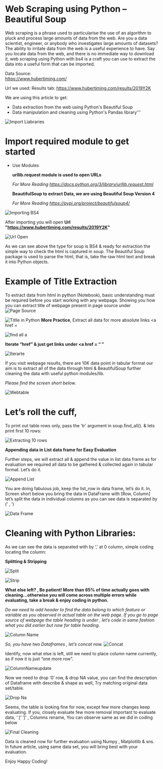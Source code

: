 # Web Scraping using Python – Beautiful Soup 

Web scraping is a phrase used to particularise the use of an algorithm to pluck and process large amounts of data from the web. Are you a data scientist, engineer, or anybody who investigates large amounts of datasets? The ability to irritate data from the web is a useful experience to have. Say you locate data from the web, and there is no immediate way to download it, web scraping using Python with bs4 is a craft you can use to extract the data into a useful form that can be imported.

Data Source:	
https://www.hubertiming.com/

Url we used: Results tab:
https://www.hubertiming.com/results/2019Y2K

We are using this article to get:
- Data extraction from the web using Python's Beautiful Soup
- Data manipulation and cleaning using Python's Pandas library'''


![Import Liabraries](https://user-images.githubusercontent.com/48548134/58807726-45dd5580-8636-11e9-82b1-49b783cb2943.PNG)

# Import required module to get started 
- Use Modules

  **urllib.request module is used to open URLs**
 
  *For More Reading https://docs.python.org/3/library/urllib.request.html*

  **BeautifulSoup to extract Data, we are using Beautiful Soup Version 4**
  
  *For More Reading https://pypi.org/project/beautifulsoup4/*
  
![Importing BS4](https://user-images.githubusercontent.com/48548134/58809689-0153b900-863a-11e9-8291-247b7953bdf5.PNG)

After importing you will open **Url "https://www.hubertiming.com/results/2019Y2K"**

![Url Open](https://user-images.githubusercontent.com/48548134/58810006-a7072800-863a-11e9-917a-a92ae8bb3ee5.PNG)

As we can see above the type for soup is BS4 & ready for extraction the simple way to check the html is captured in soup. The Beautiful Soup package is used to parse the html, that is, take the raw html text and break it into Python objects. 

# Example of Title Extraction

To extract data from html in python (Notebook), basic understanding must be required before you start working with any webpage.  Showing you how you can extract title of webpage present in page source under <title> </title>
![Page Source](https://user-images.githubusercontent.com/48548134/58810993-9fe11980-863c-11e9-995b-ae840ec70b43.PNG)

![Titlle in Python](https://user-images.githubusercontent.com/48548134/58811265-1bdb6180-863d-11e9-9e41-49c8f2774311.PNG)
**More Practice**, Extract all data for more absolute links <a href =

![find all a](https://user-images.githubusercontent.com/48548134/58811526-94422280-863d-11e9-854b-60004c8061b4.PNG)

**Iterate “href” & just get links under <a href = “ ”</a>**

![Iterarte](https://user-images.githubusercontent.com/48548134/58811713-f0a54200-863d-11e9-9ad5-8d4da2aadb6c.PNG)

If you visit webpage results, there are 10K data point in tabular format our aim is to extract all of the data through html & BeautifulSoup further cleaning the data with useful python modules/lib. 

*Please find the screen short below.*

![Webtable](https://user-images.githubusercontent.com/48548134/58811911-585b8d00-863e-11e9-9a4c-4be9adf8a80e.PNG)

# Let’s roll the cuff,

To print out table rows only, pass the 'tr' argument in soup.find_all(). & lets print first 10 rows: 

![Extracting 10 rows](https://user-images.githubusercontent.com/48548134/58812325-3a425c80-863f-11e9-8388-9bd5bd20b81c.PNG)

**Appending data in List data frame for Easy Evaluation**

Further steps, we will extract all <td></td> & append the value in list data frame as for evaluation we required all data to be gathered & collected again in tabular format. Let’s do it.

![Append List](https://user-images.githubusercontent.com/48548134/58812466-93aa8b80-863f-11e9-9f2f-9038934c668c.PNG)

You are doing fabulous job, keep the list_row in data frame, let’s do it. In, Screen short below you bring the data in DataFrame with [Row, Column] let’s split the data in individual columns as you can see data is separated by (‘ , ’)

![Data Frame](https://user-images.githubusercontent.com/48548134/58812735-129fc400-8640-11e9-919d-a3f6ec999557.PNG)

# Cleaning with Python Libraries:

As we can see the data is separated with by ‘,’ at 0 column, simple coding locating the column:

**Splitting & Stripping**

![Split](https://user-images.githubusercontent.com/48548134/58813090-b4bfac00-8640-11e9-8ad9-a0e86973e1fe.PNG)

![Strip](https://user-images.githubusercontent.com/48548134/58813184-d9b41f00-8640-11e9-842f-e5ef69a4b9ce.PNG)

**What else left? , Be patient! More than 65% of time actually goes with cleaning...otherwise you will come across multiple errors while evaluating, take a break & enjoy coding in python.**

*Do we need to add header to find the data belong to which feature or variable as you observed in actual table on the web page. If you go to page source of webpage the table heading is under <th></th>, let’s code in same fashion what you did earlier but now for table heading.*

![Column Name](https://user-images.githubusercontent.com/48548134/58813429-64951980-8641-11e9-90f7-00d4799d1c44.PNG)

*So, you have two Dataframes , let’s concat now.*
![Concat](https://user-images.githubusercontent.com/48548134/58813705-f69d2200-8641-11e9-91e6-3253675ca211.PNG)

Identify, now what else is left, still we need to place column name currently, as if now it is just “one more row”.

![ColumnNameupdate](https://user-images.githubusercontent.com/48548134/58814176-eb96c180-8642-11e9-861a-c8e26a785f7c.PNG)

Now we need to drop ‘0’ row, & drop NA value, you can find the description of Dataframe with describe & shape as well, Try matching original data set/table. 

![Drop Na](https://user-images.githubusercontent.com/48548134/58814261-1aad3300-8643-11e9-9853-b25ecbefbe04.PNG)

Seems, the table is looking fine for now, except few more changes keep evaluating.
If you, closely evaluate few more removal important to evaluate data, ‘ [‘ ‘]’  , Columns rename, You can observe same as we did in coding below

![Final Cleaning](https://user-images.githubusercontent.com/48548134/58814474-69f36380-8643-11e9-8247-c282719bcb16.PNG)

Data is cleaned now for further evaluation using Numpy , Matplotlib & sns.
In future article, using same data set, you will bring best with your evaluation.

Enjoy Happy Coding!  


